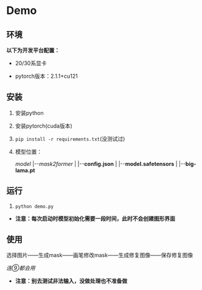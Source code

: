 # Demo

## 环境

**以下为开发平台配置：**

* 20/30系显卡

* pytorch版本：2.1.1+cu121

## 安装

1. 安装python

1. 安装pytorch(cuda版本)

2. `pip install -r requirements.txt`(没测试过)

3. 模型位置：

   *model*
   |--*mask2former*
   |  |--**config.json**
   |  |--**model.safetensors**
   |
   |--**big-lama.pt**

## 运行

1. `python demo.py`

* **注意：每次启动时模型初始化需要一段时间，此时不会创建图形界面**

## 使用

选择图片——生成mask——画笔修改mask——生成修复图像——保存修复图像

*连⑨都会用*

* **注意：别去测试非法输入，没做处理也不准备做**

